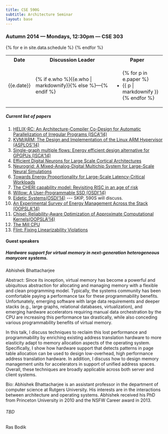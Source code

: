 ```yaml
---
title: CSE 590G
subtitle: Architecture Seminar
layout: base
---
```


### Autumn 2014 — Mondays, 12:30pm — CSE 303

<!-- To edit schedule, edit: `_data/schedule.yml` -->
<div class="table-responsive">
  <table class="table">
    <tr> <th>Date</th> <th>Discussion Leader</th> <th>Paper</th> </tr>
    {% for e in site.data.schedule %}
    <tr>
      <td>{{e.date}}</td>
      <td>{% if e.who %}{{e.who | markdownify}}{% else %}—{% endif %}</td>
      <td>
        <ul class="list-unstyled">
          {% for p in e.paper %}
            <li>{{ p | markdownify }}</li>
          {% endfor %}
        </ul>
      </td>
    </tr>
    {% endfor %}
  </table>
</div>

##### Current list of papers

1. [HELIX-RC: An Architecture-Compiler Co-Design for Automatic Parallelization of Irregular Programs (ISCA'14)](https://www.cl.cam.ac.uk/~tmj32/papers/docs/campanoni14-isca.pdf)
2. [KVM/ARM: The Design and Implementation of the Linux ARM Hypervisor (ASPLOS'14)](http://www.cs.columbia.edu/~nieh/pubs/asplos2014_kvmarm.pdf)
3. [Single-graph multiple flows: Energy efficient design alternative for GPGPUs (ISCA'14)](http://ieeexplore.ieee.org/xpl/login.jsp?tp=&arnumber=6853234&url=http%3A%2F%2Fieeexplore.ieee.org%2Fiel7%2F6847316%2F6853187%2F06853234.pdf%3Farnumber%3D6853234)
4. [Efficient Digital Neurons for Large Scale Cortical Architectures](http://dl.acm.org/citation.cfm?id=2665707)
5. [Neurogrid: A Mixed-Analog-Digital Multichip System for Large-Scale Neural Simulations](https://web.stanford.edu/group/brainsinsilicon/documents/BenjaminEtAlNeurogrid2014.pdf)
6. [Towards Energy Proportionality for Large-Scale Latency-Critical Workloads](http://csl.stanford.edu/~christos/publications/2014.pegasus.isca.pdf)
7. [The CHERI capability model: Revisiting RISC in an age of risk](http://www.cl.cam.ac.uk/research/security/ctsrd/pdfs/201406-isca2014-cheri.pdf)
8. [Willow: A User-Programmable SSD (OSDI'14)](http://cseweb.ucsd.edu/~swanson/papers/OSDI2014-Willow.pdf)
9. [Eidetic Systems(OSDI'14)](http://web.eecs.umich.edu/~ddevec/papers/devecsery14.pdf) --- SKIP, 590S will discuss.
10. [An Experimental Survey of Energy Management Across the Stack (OOPSLA'14)](http://arcade.cs.columbia.edu/energy-oopsla14.pdf)
11. [Chisel: Reliability-Aware Optimization of Approximate Computational Kernels(OOPSLA'14)](http://dspace.mit.edu/bitstream/handle/1721.1/83843/MIT-CSAIL-TR-2014-001.pdf?sequence=1) 
12. [The Mill CPU](http://millcomputing.com/docs/)
13. [Flint: Fixing Linearizability Violations](http://researcher.ibm.com/researcher/files/us-otripp/oopsla14.pdf)



#### Guest speakers


##### Hardware support for virtual memory in next-generation heterogeneous manycore systems.
Abhishek Bhattacharjee

Abstract: Since its inception, virtual memory has become a powerful and ubiquitous abstraction for allocating and managing memory with a flexible and clean programming model. Typically, the systems community has been comfortable paying a performance tax for these programmability benefits. Unfortunately, emerging software with large data requirements and deeper stacks (e.g., large graphs, relational databases,  virtualization), and emerging hardware accelerators requiring manual data orchestration by the CPU are increasing this performance tax drastically, while also conceding various programmability benefits of virtual memory.

In this talk, I discuss techniques to reclaim this lost performance and programmability by enriching existing address translation hardware to more elasticity adapt to memory allocation aspects of the operating system. Specifically, I show how hardware support that detects patterns in page table allocation can be used to design low-overhead, high performance address translation hardware. In addition, I discuss how to design memory management units for accelerators in support of unified address spaces. Overall, these techniques are broadly applicable across both server and client systems.

Bio: Abhishek Bhattacharjee is an assistant professor in the department of computer science at Rutgers University. His interests are in the interactions between architecture and operating systems. Abhishek received his PhD from Princeton University in 2010 and the NSFW Career award in 2013.

###### TBD
Ras Bodik


